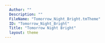 ```yaml
---
  Author: ""
  Description: ""
  FileName: "Tomorrow_Night_Bright.tmTheme"
  ID: "Tomorrow_Night_Bright"
  Title: "Tomorrow Night Bright"
  layout: theme
---
```

  